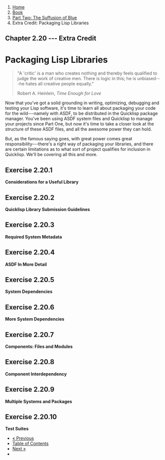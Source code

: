 <ol class="breadcrumb">
  <li><a href="/">Home</a></li>
  <li><a href="/book/">Book</a></li>
  <li><a href="/book/2-0-0-overview/">Part Two: The Suffusion of Blue</a></li>
  <li class="active">Extra Credit: Packaging Lisp Libraries</li>
</ol>

## Chapter 2.20 --- Extra Credit

# Packaging Lisp Libraries

> "A 'critic' is a man who creates nothing and thereby feels qualified to judge the work of creative men. There is logic in this; he is unbiased---he hates all creative people equally."
> <footer>Robert A. Heinlein, <em>Time Enough for Love</em></footer>

Now that you've got a solid grounding in writing, optimizing, debugging and testing your Lisp software, it's time to learn all about packaging your code for the wild---namely with ASDF, to be distributed in the Quicklisp package manager.  You've been using ASDF system files and Quicklisp to manage your projects since Part One, but now it's time to take a closer look at the structure of these ASDF files, and all the awesome power they can hold.

But, as the famous saying goes, with great power comes great responsibility---there's a right way of packaging your libraries, and there are certain limitations as to what sort of project qualifies for inclusion in Quicklisp.  We'll be covering all this and more.

## Exercise 2.20.1

**Considerations for a Useful Library**

## Exercise 2.20.2

**Quicklisp Library Submission Guidelines**

## Exercise 2.20.3

**Required System Metadata**

## Exercise 2.20.4

**ASDF In More Detail**

## Exercise 2.20.5

**System Dependencies**

## Exercise 2.20.6

**More System Dependencies**

## Exercise 2.20.7

**Components: Files and Modules**

## Exercise 2.20.8

**Component Interdependency**

## Exercise 2.20.9

**Multiple Systems and Packages**

## Exercise 2.20.10

**Test Suites**

<ul class="pager">
  <li class="previous"><a href="/book/2-19-0-essential-libs/">&laquo; Previous</a></li>
  <li><a href="/book/">Table of Contents</a></li>
  <li class="next"><a href="/book/2-21-0-review/">Next &raquo;</a><li>
</ul>
